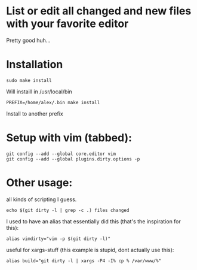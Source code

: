 # List or edit all changed and new files with your favorite editor

Pretty good huh...

# Installation
```
sudo make install
```
Will instaill in /usr/local/bin
```
PREFIX=/home/alex/.bin make install
```
Install to another prefix

# Setup with vim (tabbed):
```
git config --add --global core.editor vim
git config --add --global plugins.dirty.options -p
```

# Other usage:
all kinds of scripting I guess.

`echo $(git dirty -l | grep -c .) files changed`

I used to have an alias that essentially did this (that's the inspiration for this):

`alias vimdirty="vim -p $(git dirty -l)"`

useful for xargs-stuff (this example is stupid, dont actually use this):

`alias build="git dirty -l | xargs -P4 -I% cp % /var/www/%"`
